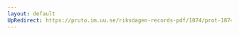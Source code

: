 ```yaml
---
layout: default
UpRedirect: https://pruto.im.uu.se/riksdagen-records-pdf/1874/prot-1874--ak--511/prot-1874--ak--511_026.pdf
---
```

